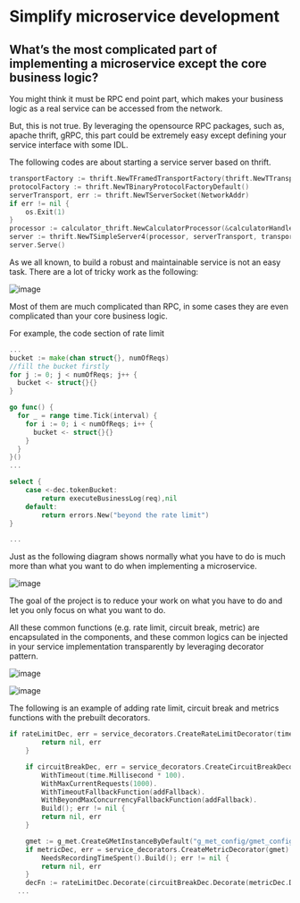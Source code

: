 # Simplify microservice development
## What’s the most complicated part of implementing a microservice except the core business logic?

You might think it must be RPC end point part, which makes your business logic as a real service can be accessed from the network.

But, this is not true. By leveraging the opensource RPC packages, such as, apache thrift, gRPC, this part could be extremely easy except defining your service interface with some IDL.

The following codes are about starting a service server based on thrift.
```Go
transportFactory := thrift.NewTFramedTransportFactory(thrift.NewTTransportFactory())
protocolFactory := thrift.NewTBinaryProtocolFactoryDefault()
serverTransport, err := thrift.NewTServerSocket(NetworkAddr)
if err != nil {
	os.Exit(1)
}
processor := calculator_thrift.NewCalculatorProcessor(&calculatorHandler{})
server := thrift.NewTSimpleServer4(processor, serverTransport, transportFactory, protocolFactory)
server.Serve()
```
As we all known, to build a robust and maintainable service is not an easy task. There are a lot of tricky work as the following:

![image](https://github.com/easierway/service_decorators/blob/master/doc_pics/other_functions.png)

Most of them are much complicated than RPC, in some cases they are even complicated than your core business logic.

For example, the code section of rate limit

```Go
...
bucket := make(chan struct{}, numOfReqs)
//fill the bucket firstly
for j := 0; j < numOfReqs; j++ {
  bucket <- struct{}{}
}

go func() {
  for _ = range time.Tick(interval) {
    for i := 0; i < numOfReqs; i++ {
      bucket <- struct{}{}
    }
  }
}()
...

select {
	case <-dec.tokenBucket:
		return executeBusinessLog(req),nil
	default:
		return errors.New("beyond the rate limit")
}

...

```

Just as the following diagram shows normally what you have to do is much more than what you want to do when implementing a microservice.

![image](https://github.com/easierway/service_decorators/blob/master/doc_pics/to_do.png)

The goal of the project is to reduce your work on what you have to do and let you only focus on what you want to do.

All these common functions (e.g. rate limit, circuit break, metric) are encapsulated in the components, and these common logics can be injected in your service implementation transparently by leveraging decorator pattern.

![image](https://github.com/easierway/service_decorators/blob/master/doc_pics/decorator_pattern.png)

![image](https://github.com/easierway/service_decorators/blob/master/doc_pics/decorators.png)

The following is an example of adding rate limit, circuit break and metrics functions with the prebuilt decorators.

```Go
if rateLimitDec, err = service_decorators.CreateRateLimitDecorator(time.Millisecond*1, 100); err != nil {
		return nil, err
	}

	if circuitBreakDec, err = service_decorators.CreateCircuitBreakDecorator().
		WithTimeout(time.Millisecond * 100).
		WithMaxCurrentRequests(1000).
		WithTimeoutFallbackFunction(addFallback).
		WithBeyondMaxConcurrencyFallbackFunction(addFallback).
		Build(); err != nil {
		return nil, err
	}

	gmet := g_met.CreateGMetInstanceByDefault("g_met_config/gmet_config.xml")
	if metricDec, err = service_decorators.CreateMetricDecorator(gmet).
		NeedsRecordingTimeSpent().Build(); err != nil {
		return nil, err
	}
	decFn := rateLimitDec.Decorate(circuitBreakDec.Decorate(metricDec.Decorate(innerFn)))
  ...
```
